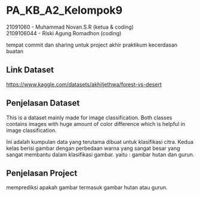 # PA_KB_A2_Kelompok9

21091060 - Muhammad Novan.S.R (ketua & coding) \
2109106044 - Riski Agung Romadhon (coding)

tempat commit dan sharing untuk project akhir praktikum kecerdasan buatan

## Link Dataset
https://www.kaggle.com/datasets/akhiljethwa/forest-vs-desert

## Penjelasan Dataset
This is a dataset mainly made for image classification. Both classes 
contains images with huge amount of color difference which is helpful in
image classification.

Ini adalah kumpulan data yang terutama dibuat untuk klasifikasi citra. Kedua kelas berisi gambar dengan perbedaan warna yang sangat besar yang sangat membantu dalam klasifikasi gambar. yaitu : gambar hutan dan gurun.
 
## Penjelasan Project
memprediksi apakah gambar termasuk gambar hutan atau gurun.

